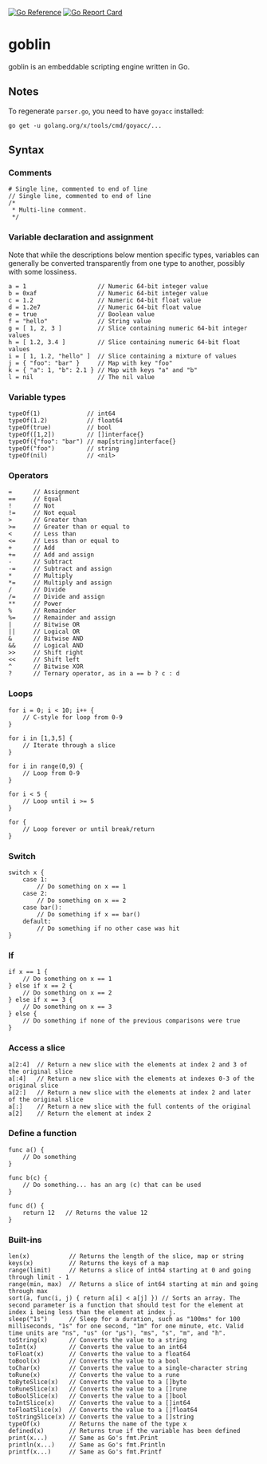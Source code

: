[![Go Reference](https://pkg.go.dev/badge/github.com/richardwilkes/goblin.svg)](https://pkg.go.dev/github.com/richardwilkes/goblin)
[![Go Report Card](https://goreportcard.com/badge/github.com/richardwilkes/goblin)](https://goreportcard.com/report/github.com/richardwilkes/goblin)

# goblin

goblin is an embeddable scripting engine written in Go.

## Notes

To regenerate `parser.go`, you need to have `goyacc` installed:

`go get -u golang.org/x/tools/cmd/goyacc/...`

## Syntax

### Comments
    # Single line, commented to end of line
    // Single line, commented to end of line
    /*
     * Multi-line comment.
     */

### Variable declaration and assignment

Note that while the descriptions below mention specific types, variables can generally
be converted transparently from one type to another, possibly with some lossiness.

    a = 1                    // Numeric 64-bit integer value
    b = 0xaf                 // Numeric 64-bit integer value
    c = 1.2                  // Numeric 64-bit float value
    d = 1.2e7                // Numeric 64-bit float value
    e = true                 // Boolean value
    f = "hello"              // String value
    g = [ 1, 2, 3 ]          // Slice containing numeric 64-bit integer values
    h = [ 1.2, 3.4 ]         // Slice containing numeric 64-bit float values
    i = [ 1, 1.2, "hello" ]  // Slice containing a mixture of values
    j = { "foo": "bar" }     // Map with key "foo"
    k = { "a": 1, "b": 2.1 } // Map with keys "a" and "b"
    l = nil                  // The nil value

### Variable types

    typeOf(1)             // int64
    typeOf(1.2)           // float64
    typeOf(true)          // bool
    typeOf([1,2])         // []interface{}
    typeOf({"foo": "bar") // map[string]interface{}
    typeOf("foo")         // string
    typeOf(nil)           // <nil>

### Operators

    =      // Assignment
    ==     // Equal
    !      // Not
    !=     // Not equal
    >      // Greater than
    >=     // Greater than or equal to
    <      // Less than
    <=     // Less than or equal to
    +      // Add
    +=     // Add and assign
    -      // Subtract
    -=     // Subtract and assign
    *      // Multiply
    *=     // Multiply and assign
    /      // Divide
    /=     // Divide and assign
    **     // Power
    %      // Remainder
    %=     // Remainder and assign
    |      // Bitwise OR
    ||     // Logical OR
    &      // Bitwise AND
    &&     // Logical AND
    >>     // Shift right
    <<     // Shift left
    ^      // Bitwise XOR
    ?      // Ternary operator, as in a == b ? c : d

### Loops

    for i = 0; i < 10; i++ {
        // C-style for loop from 0-9
    }

    for i in [1,3,5] {
        // Iterate through a slice
    }

    for i in range(0,9) {
        // Loop from 0-9
    }

    for i < 5 {
        // Loop until i >= 5
    }

    for {
        // Loop forever or until break/return
    }

### Switch

    switch x {
        case 1:
            // Do something on x == 1
        case 2:
            // Do something on x == 2
        case bar():
            // Do something if x == bar()
        default:
            // Do something if no other case was hit
    }

### If

    if x == 1 {
        // Do something on x == 1
    } else if x == 2 {
        // Do something on x == 2
    } else if x == 3 {
        // Do something on x == 3
    } else {
        // Do something if none of the previous comparisons were true
    }

### Access a slice

    a[2:4]  // Return a new slice with the elements at index 2 and 3 of the original slice
    a[:4]   // Return a new slice with the elements at indexes 0-3 of the original slice
    a[2:]   // Return a new slice with the elements at index 2 and later of the original slice
    a[:]    // Return a new slice with the full contents of the original
    a[2]    // Return the element at index 2

### Define a function

    func a() {
        // Do something
    }

    func b(c) {
        // Do something... has an arg (c) that can be used
    }

    func d() {
        return 12   // Returns the value 12
    }

### Built-ins

    len(x)           // Returns the length of the slice, map or string
    keys(x)          // Returns the keys of a map
    range(limit)     // Returns a slice of int64 starting at 0 and going through limit - 1
    range(min, max)  // Returns a slice of int64 starting at min and going through max
    sort(a, func(i, j) { return a[i] < a[j] }) // Sorts an array. The second parameter is a function that should test for the element at index i being less than the element at index j.
    sleep("1s")      // Sleep for a duration, such as "100ms" for 100 milliseconds, "1s" for one second, "1m" for one minute, etc. Valid time units are "ns", "us" (or "µs"), "ms", "s", "m", and "h".
    toString(x)      // Converts the value to a string
    toInt(x)         // Converts the value to an int64
    toFloat(x)       // Converts the value to a float64
    toBool(x)        // Converts the value to a bool
    toChar(x)        // Converts the value to a single-character string
    toRune(x)        // Converts the value to a rune
    toByteSlice(x)   // Converts the value to a []byte
    toRuneSlice(x)   // Converts the value to a []rune
    toBoolSlice(x)   // Converts the value to a []bool
    toIntSlice(x)    // Converts the value to a []int64
    toFloatSlice(x)  // Converts the value to a []float64
    toStringSlice(x) // Converts the value to a []string
    typeOf(x)        // Returns the name of the type x
    defined(x)       // Returns true if the variable has been defined
    print(x...)      // Same as Go's fmt.Print
    println(x...)    // Same as Go's fmt.Println
    printf(x...)     // Same as Go's fmt.Printf
